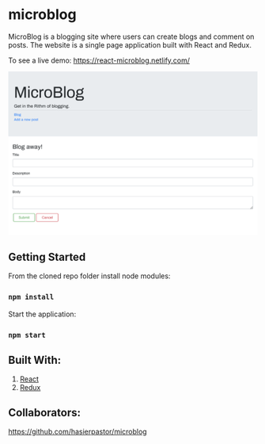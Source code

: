 # microblog

MicroBlog is a blogging site where users can create blogs and comment on posts. The website is a single page application built with React and Redux.

To see a live demo: https://react-microblog.netlify.com/

![alt text](https://github.com/SKaplan01/microblog/blob/master/microblog.png "Microblog image")

## Getting Started

From the cloned repo folder install node modules:

### `npm install`

Start the application:

### `npm start`

## Built With:

1. [React](https://reactjs.org/)
2. [Redux](https://redux.js.org/)

## Collaborators:

https://github.com/hasierpastor/microblog
